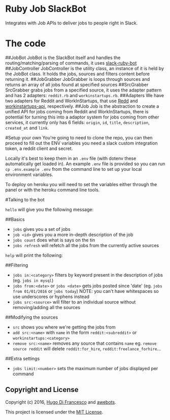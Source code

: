 # Ruby Job SlackBot 

Integrates with Job APIs to deliver jobs to people right in Slack.


# The code
##JobBot 
JobBot is the SlackBot itself and handles the routing/matching/parsing of commands, it uses [slack-ruby-bot](https://github.com/dblock/slack-ruby-bot)
##JobController
JobController is the utility class, an instance of it is held by the JobBot class. It holds the jobs, sources and filters content before returning it.
##JobGrabber 
JobGrabber is loops through sources and returns an array of all jobs found at specified sources
##SrcGrabber
SrcGrabber grabs jobs from a specified source, it uses the adapter pattern and has 2 adapters: `reddit.rb` and `workinstartups.rb`.
##Adapters
We have two adapters for Reddit and WorkInStartups, that use [Redd](https://github.com/avinashbot/redd) and [workinstartups-api](https://github.com/HugoDF/workinstartups-api), respectively.
##Job
Job is the abstraction to create a unified API for jobs coming from Reddit and WorkInStartups, there is potential for turning this into a adaptor system for jobs coming from other services, it currently only has 6 fields: `origin`, `id`, `title`, `description`, `created_at` and `link`.

#Setup your own
You're going to need to clone the repo, you can then proceed to fill out the ENV variables you need a slack custom integration token, a reddit client and secret. 

Locally it's best to keep them in an `.env` file (with dotenv these automatically get loaded in). An example `.env` file is provided so you can run `cp .env.example .env` from the command line to set up your local environment variables.

To deploy on heroku you will need to set the variables either through the panel or with the heroku command line tools.

#Talking to the bot

`hello` will give you the following message:

##Basics
- `jobs` gives you a set of jobs
- `job <id>` gives you a more in-depth description of the job
- `jobs count` does what is says on the tin
- `jobs refresh` will refetch all the jobs from the currently active sources

`help` will print the following:

##Filtering
- `jobs in:<category>` filters by keyword present in the description of jobs (eg. `jobs in mysql`)
- `jobs from:<date>` or `jobs <date>` gets jobs posted since 'date' (eg. `jobs from 01/01/2016` or `jobs today`) NOTE: you can't have whitespaces so use underscores or hyphens instead
- `jobs src:<source>` will filter to an individual source without removing/adding all the sources

##Modifying the sources
- `src` shows you where we're getting the jobs from
- `add src:<name>` with `name` in the form `reddit:<subreddit>` or `workinstartups:<category>`
- `remove src:<name>` removes any source that contains `name` eg. `remove source reddit` will delete `reddit:for_hire`, `reddit:freelance_forhire`...

##Extra settings
- `jobs limit:<number>` sets the maximum number of jobs displayed per command


## Copyright and License

Copyright (c) 2016, [Hugo Di Francesco](https://twitter.com/hugo__df) and [awebots](http://www.awebots.com).

This project is licensed under the [MIT License](LICENSE.md).